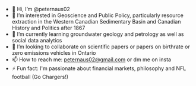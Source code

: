 - 👋 Hi, I’m @peternaus02
- 👀 I’m interested in Geoscience and Public Policy, particularly resource extraction in the Western Canadian Sedimentary Basin and Canadian History and Politics after 1867
- 🌱 I’m currently learning groundwater geology and petrology as well as social data analytics
- 💞️ I’m looking to collaborate on scientific papers or papers on birthrate or zero emissions vehicles in Ontario
- 📫 How to reach me: peternaus02@gmail.com or dm me on insta
- ⚡ Fun fact: I'm passionate about financial markets, philosophy and NFL football (Go Chargers!)

<!---
peternaus02/peternaus02 is a ✨ special ✨ repository because its `README.md` (this file) appears on your GitHub profile.
You can click the Preview link to take a look at your changes.
--->
